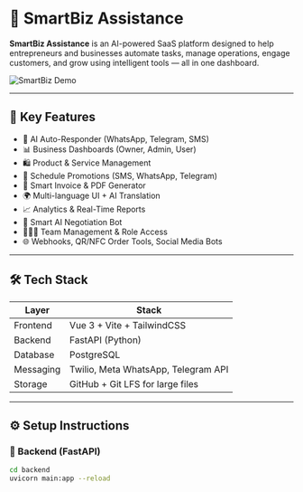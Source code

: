 # 🚀 SmartBiz Assistance

**SmartBiz Assistance** is an AI-powered SaaS platform designed to help entrepreneurs and businesses automate tasks, manage operations, engage customers, and grow using intelligent tools — all in one dashboard.

![SmartBiz Demo](https://via.placeholder.com/900x400.png?text=SmartBiz+Assistance+Demo) <!-- Replace with your real screenshot URL -->

---

## 🧠 Key Features

- 🤖 AI Auto-Responder (WhatsApp, Telegram, SMS)
- 📊 Business Dashboards (Owner, Admin, User)
- 🛍️ Product & Service Management
- 📆 Schedule Promotions (SMS, WhatsApp, Telegram)
- 🧾 Smart Invoice & PDF Generator
- 🌍 Multi-language UI + AI Translation
- 📈 Analytics & Real-Time Reports
- 🤝 Smart AI Negotiation Bot
- 🧑‍🤝‍🧑 Team Management & Role Access
- 🌐 Webhooks, QR/NFC Order Tools, Social Media Bots

---

## 🛠️ Tech Stack

| Layer         | Stack                              |
|--------------|-------------------------------------|
| Frontend      | Vue 3 + Vite + TailwindCSS         |
| Backend       | FastAPI (Python)                   |
| Database      | PostgreSQL                         |
| Messaging     | Twilio, Meta WhatsApp, Telegram API|
| Storage       | GitHub + Git LFS for large files   |

---

## ⚙️ Setup Instructions

### 📁 Backend (FastAPI)

```bash
cd backend
uvicorn main:app --reload
